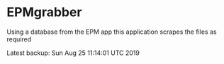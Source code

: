 # EPMgrabber
Using a database from the EPM app this application scrapes the files as required


Latest backup: Sun Aug 25 11:14:01 UTC 2019
